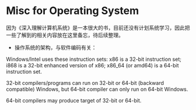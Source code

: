 # Misc for Operating System

因为《深入理解计算机系统》是一本很大的书，目前还没有计划系统学习，因此把一些了解到的相关内容放在这里备忘，待后续整理。

* 操作系统的架构，与软件编码有关：

Windows/Intel uses these instruction sets: x86 is a 32-bit instruction set; i868 is a 32-bit enhanced version of x86; x86_64 (or amd64) is a 64-bit instruction set.

32-bit compilers/programs can run on 32-bit or 64-bit (backward compatible) Windows, but 64-bit compiler can only run on 64-bit Windows.

64-bit compilers may produce target of 32-bit or 64-bit.

